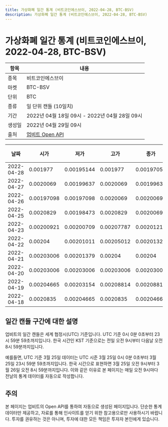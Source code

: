 ```yaml
---
title: 가상화폐 일간 통계 (비트코인에스브이, 2022-04-28, BTC-BSV)
description: 가상화폐 일간 통계 (비트코인에스브이, 2022-04-28, BTC-BSV)
---
```



가상화폐 일간 통계 (비트코인에스브이, 2022-04-28, BTC-BSV)
===

|항목|내용|
|--|--|
|종목|비트코인에스브이|
|마켓|BTC-BSV|
|단위|BTC|
|종류|일 단위 캔들 (10일치)|
|기간|2022년 04월 18일 09시 - 2022년 04월 28일 09시|
|생성일|2022년 04월 29일 09시|
|출처|[업비트 Open API](https://docs.upbit.com)|


|날짜|시가|저가|고가|종가|비고|
|--|--|--|--|--|--|
|2022-04-28|0.001977|0.00195144|0.001977|0.00197054|    |
|2022-04-27|0.0020069|0.00199637|0.0020069|0.00199637|    |
|2022-04-26|0.00197098|0.00197098|0.0020069|0.0020069|    |
|2022-04-25|0.0020829|0.00198473|0.0020829|0.0020069|    |
|2022-04-23|0.00200921|0.00200709|0.00207787|0.00201218|    |
|2022-04-22|0.00204|0.00201011|0.00205012|0.00201327|    |
|2022-04-21|0.00203006|0.00201379|0.00204|0.00204|    |
|2022-04-20|0.00203006|0.00203006|0.00203006|0.00203006|    |
|2022-04-19|0.00204665|0.00203154|0.00208814|0.00208814|    |
|2022-04-18|0.0020835|0.00204665|0.0020835|0.00204665|    |


일간 캔들 구간에 대한 설명
---


업비트의 일간 캔들은 세계 협정시(UTC) 기준입니다. 
UTC 기준 0시 0분 0초부터 23시 59분 59초까지입니다. 
한국 시간인 KST 기준으로는 전일 오전 9시부터 다음날 오전 8시 59분까지입니다. 


예를들면, UTC 기준 3월 25일 데이터는 UTC 시준 3월 25일 0시 0분 0초부터 3월 25일 23시 59분 59초까지입니다. 
한국 시간으로 표현하면 3월 25일 오전 9시부터 3월 26일 오전 8시 59분까지입니다. 
이와 같은 이유로 본 페이지는 매일 오전 9시마다 전날의 통계 데이터를 자동으로 작성합니다. 


주의
---


본 페이지는 업비트의 Open API를 통하여 자동으로 생성된 페이지입니다. 
단순한 통계 데이터만 제공하고, 자료를 통해 인사이트를 얻기 위한 참고용으로만 사용하시기 바랍니다. 
투자를 권유하는 것은 아니며, 투자에 대한 모든 책임은 투자자 본인에게 있습니다. 
